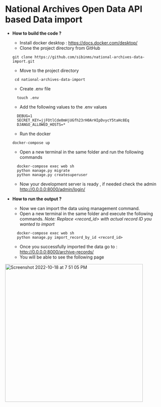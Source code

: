 # National Archives Open Data API based Data import


- **How to build the code ?**
  - Install docker desktop : https://docs.docker.com/desktop/
  - Clone the project directory from GitHub
  ```
  git clone https://github.com/sibinms/national-archives-data-import.git
  ```
  - Move to the project directory 
  ```
   cd national-archives-data-import
  ```
  - Create .env file
  ``` 
    touch .env
  ```
  - Add the following values to the .env values
  ```
    DEBUG=1
    SECRET_KEY=jjFOtlCde0mHjUGfh23rH0ArHIpDvycY5taHc8Eq
    DJANGO_ALLOWED_HOSTS=*
  ```
  - Run the docker
  ```
  docker-compose up 
  ```
  - Open a new terminal in the same folder and run the following commands
  ```
    docker-compose exec web sh
    python manage.py migrate
    python manage.py createsuperuser
  ```
  - Now your development server is ready , if needed check the admin http://0.0.0.0:8000/admin/login/


- **How to run the output ?**
  - Now we can import the data using management command.
  - Open a new terminal in the same folder and execute the following commands.
     _Note: Replace <record_id> with actual record ID you wanted to import_
  ```
    docker-compose exec web sh
    python manage.py import_record_by_id <record_id> 
  ```
  - Once you successfully imported the data go to : http://0.0.0.0:8000/archive-records/
  - You will be able to see the following page
<img width="447" alt="Screenshot 2022-10-18 at 7 51 05 PM" src="https://user-images.githubusercontent.com/32489487/196457202-6efa9080-92e6-4feb-adf9-f25450f966c9.png">

  
